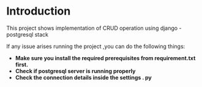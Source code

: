 # Introduction
This project shows implementation of CRUD operation using django -postgresql stack 

If any issue arises running the project ,you can do the following things:

* __Make sure you install the required prerequisites from requirement.txt  first.__
* __Check if postgresql server is running properly__
* __Check the connection details inside the settings . py__
